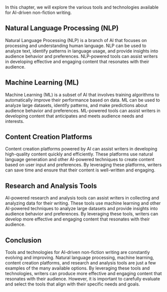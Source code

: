 
In this chapter, we will explore the various tools and technologies available for AI-driven non-fiction writing.

Natural Language Processing (NLP)
---------------------------------

Natural Language Processing (NLP) is a branch of AI that focuses on processing and understanding human language. NLP can be used to analyze text, identify patterns in language usage, and provide insights into audience behavior and preferences. NLP-powered tools can assist writers in developing effective and engaging content that resonates with their audience.

Machine Learning (ML)
---------------------

Machine Learning (ML) is a subset of AI that involves training algorithms to automatically improve their performance based on data. ML can be used to analyze large datasets, identify patterns, and make predictions about audience behavior and preferences. ML-powered tools can assist writers in developing content that anticipates and meets audience needs and interests.

Content Creation Platforms
--------------------------

Content creation platforms powered by AI can assist writers in developing high-quality content quickly and efficiently. These platforms use natural language generation and other AI-powered techniques to create content based on user input and preferences. By leveraging these platforms, writers can save time and ensure that their content is well-written and engaging.

Research and Analysis Tools
---------------------------

AI-powered research and analysis tools can assist writers in collecting and analyzing data for their writing. These tools use machine learning and other AI-powered techniques to analyze large datasets and provide insights into audience behavior and preferences. By leveraging these tools, writers can develop more effective and engaging content that resonates with their audience.

Conclusion
----------

Tools and technologies for AI-driven non-fiction writing are constantly evolving and improving. Natural language processing, machine learning, content creation platforms, and research and analysis tools are just a few examples of the many available options. By leveraging these tools and technologies, writers can produce more effective and engaging content that resonates with their audience. However, it is important to carefully evaluate and select the tools that align with their specific needs and goals.

